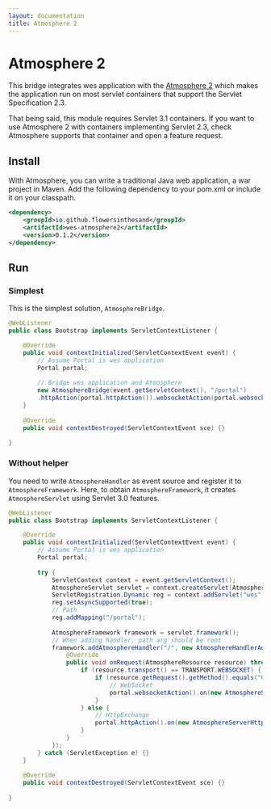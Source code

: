 ```yaml
---
layout: documentation
title: Atmosphere 2
---
```


# Atmosphere 2
This bridge integrates wes application with the [Atmosphere 2](https://github.com/atmosphere/atmosphere/) which makes the application run on most servlet containers that support the Servlet Specification 2.3. 

That being said, this module requires Servlet 3.1 containers. If you want to use Atmosphere 2 with containers implementing Servlet 2.3, check Atmosphere supports that container and open a feature request.

## Install
With Atmosphere, you can write a traditional Java web application, a war project in Maven. Add the following dependency to your pom.xml or include it on your classpath.

```xml
<dependency>
    <groupId>io.github.flowersinthesand</groupId>
    <artifactId>wes-atmosphere2</artifactId>
    <version>0.1.2</version>
</dependency>
```

## Run

### Simplest

This is the simplest solution, `AtmosphereBridge`.

```java
@WebListener
public class Bootstrap implements ServletContextListener {

    @Override
    public void contextInitialized(ServletContextEvent event) {
        // Assume Portal is wes application
        Portal portal;
        
        // Bridge wes application and Atmosphere
        new AtmosphereBridge(event.getServletContext(), "/portal")
        .httpAction(portal.httpAction()).websocketAction(portal.websocketAction());
    }
    
    @Override
    public void contextDestroyed(ServletContextEvent sce) {}

}
```

### Without helper

You need to write `AtmosphereHandler` as event source and register it to `AtmosphereFramework`. Here, to obtain `AtmosphereFramework`, it creates `AtmosphereServlet` using Servlet 3.0 features.

```java
@WebListener
public class Bootstrap implements ServletContextListener {

    @Override
    public void contextInitialized(ServletContextEvent event) {
        // Assume Portal is wes application
        Portal portal;
        
        try {
            ServletContext context = event.getServletContext();
            AtmosphereServlet servlet = context.createServlet(AtmosphereServlet.class);
            ServletRegistration.Dynamic reg = context.addServlet("wes", servlet);
            reg.setAsyncSupported(true);
            // Path
            reg.addMapping("/portal");
            
            AtmosphereFramework framework = servlet.framework();
            // When adding handler, path arg should be root
            framework.addAtmosphereHandler("/", new AtmosphereHandlerAdapter() {
                @Override
                public void onRequest(AtmosphereResource resource) throws IOException {
                    if (resource.transport() == TRANSPORT.WEBSOCKET) {
                        if (resource.getRequest().getMethod().equals("GET")) {
                            // WebSocket
                            portal.websocketAction().on(new AtmosphereServerWebSocket(resource));
                        }
                    } else {
                        // HttpExchange
                        portal.httpAction().on(new AtmosphereServerHttpExchange(resource));
                    }
                }
            });
        } catch (ServletException e) {}
    }
    
    @Override
    public void contextDestroyed(ServletContextEvent sce) {}
    
}
```